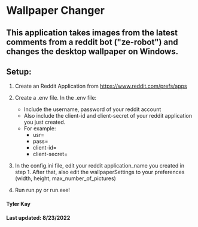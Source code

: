# Wallpaper Changer

## This application takes images from the latest comments from a reddit bot ("ze-robot") and changes the desktop wallpaper on Windows.

## Setup:

1. Create an Reddit Application from https://www.reddit.com/prefs/apps
2. Create a .env file. In the .env file:
   - Include the username, password of your reddit account
   - Also include the client-id and client-secret of your reddit application you just created.
   - For example:
     - usr=<USERNAME>
     - pass=<PASSWORD>
     - client-id=<CLIENT-ID>
     - client-secret=<CLIENT-SECRET>
3. In the config.ini file, edit your reddit application_name you created in step 1. After that, also edit the wallpaperSettings to your preferences (width, height, max_number_of_pictures)

4. Run run.py or run.exe!

#### Tyler Kay

#### Last updated: 8/23/2022
